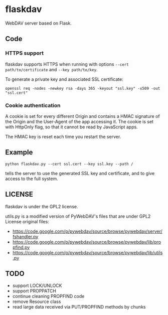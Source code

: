 # flaskdav

WebDAV server based on Flask.

## Code

### HTTPS support

flaskdav supports HTTPS when running with options <code>--cert path/to/certificate</code> and <code>--key path/to/key</code>.

To generate a private key and associated SSL certificate:

    openssl req -nodes -newkey rsa -days 365 -keyout "ssl.key" -x509 -out "ssl.cert"

### Cookie authentication

A cookie is set for every different Origin and contains a HMAC signature of the Origin and the User-Agent of the app accessing it. The cookie is set with HttpOnly flag, so that it cannot be read by JavaScript apps.

The HMAC key is reset each time you restart the server.

## Example

    python flaskdav.py --cert ssl.cert --key ssl.key --path /

tells the server to use the generated SSL key and certificate, and to give access to the full system.

## LICENSE

flaskdav is under the GPL2 license.

utils.py is a modified version of PyWebDAV's files that are under GPL2 License
original files:
*    https://code.google.com/p/pywebdav/source/browse/pywebdav/server/fshandler.py
*    https://code.google.com/p/pywebdav/source/browse/pywebdav/lib/propfind.py
*    https://code.google.com/p/pywebdav/source/browse/pywebdav/lib/utils.py

## TODO
- support LOCK/UNLOCK
- support PROPPATCH
- continue cleaning PROPFIND code
- remove Resource class
- read large data received via PUT/PROPFIND methods by chunks
